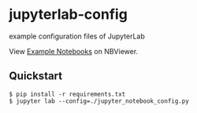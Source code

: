 # jupyterlab-config

example configuration files of JupyterLab

View [Example Notebooks](https://nbviewer.jupyter.org/github/bhuztez/jupyterlab-config/blob/master/Example%20Notebooks.ipynb) on NBViewer.

## Quickstart

```console
$ pip install -r requirements.txt
$ jupyter lab --config=./jupyter_notebook_config.py
```
